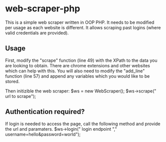 # web-scraper-php

This is a simple web scraper written in OOP PHP. It needs to be modified per usage as each website is different. It allows scraping past logins (where valid credentials are provided).

## Usage
First, modify the "scrape" function (line 49) with the XPath to the data you are looking to obtain. There are chrome extensions and other websites which can help with this. You will also need to modify the "add_line" function (line 57) and append any variables which you would like to be stored.

Then initizible the web scraper:
$ws = new WebScraper();
$ws->scrape(" url to scrape");

## Authentication required?
If login is needed to access the page, call the following method and provide the url and paramaters. 
$ws->login(" login endpoint "," username=hello&password=world");
